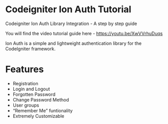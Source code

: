 # Codeigniter Ion Auth Tutorial
Codeigniter Ion Auth Library Integration - A step by step guide

You will find the video tutorial guide here  - https://youtu.be/XwVVrhuDuqs


Ion Auth is a simple and lightweight authentication library for the CodeIgniter framework.

# Features

* Registration
* Login and Logout
* Forgotten Password
* Change Password Method
* User groups
* “Remember Me” funtionality
* Extremely Customizable
